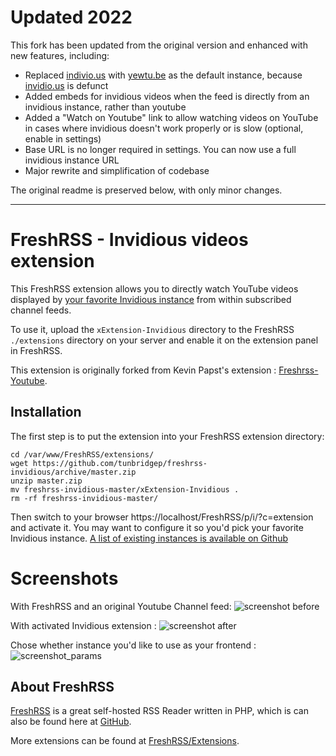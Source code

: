 # Updated 2022

This fork has been updated from the original version and enhanced with new features, including:
- Replaced [indivio.us](http://indivio.us) with [yewtu.be](http://yewtu.be) as the default instance, because [invidio.us](invidio.us) is defunct
- Added embeds for invidious videos when the feed is directly from an invidious instance, rather than youtube
- Added a "Watch on Youtube" link to allow watching videos on YouTube in cases where invidious doesn't work properly or is slow (optional, enable in settings)
- Base URL is no longer required in settings. You can now use a full invidious instance URL
- Major rewrite and simplification of codebase

The original readme is preserved below, with only minor changes.

---

# FreshRSS - Invidious videos extension

This FreshRSS extension allows you to directly watch YouTube videos displayed by [your favorite Invidious instance](https://github.com/omarroth/invidious) from within subscribed channel feeds.

To use it, upload the ```xExtension-Invidious``` directory to the FreshRSS `./extensions` directory on your server and enable it on the extension panel in FreshRSS.

This extension is originally forked from Kevin Papst's extension : [Freshrss-Youtube](https://github.com/kevinpapst/freshrss-youtube/).

## Installation

The first step is to put the extension into your FreshRSS extension directory:
```
cd /var/www/FreshRSS/extensions/
wget https://github.com/tunbridgep/freshrss-invidious/archive/master.zip
unzip master.zip
mv freshrss-invidious-master/xExtension-Invidious .
rm -rf freshrss-invidious-master/
```

Then switch to your browser https://localhost/FreshRSS/p/i/?c=extension and activate it.
You may want to configure it so you'd pick your favorite Invidious instance. [A list of existing instances is available on Github](https://github.com/omarroth/invidious/wiki/Invidious-Instances)

# Screenshots

With FreshRSS and an original Youtube Channel feed:
![screenshot before](https://cyphergoat.net/site/img/vrac/freshrss-sans-invidious.png?raw=true "Without this extension the video is not shown")

With activated Invidious extension :
![screenshot after](https://cyphergoat.net/site/img/vrac/freshrss-avec-invidious.png?raw=true "After activationg the extension you can enjoy your video directly in the FreshRSS stream")

Chose whether instance you'd like to use as your frontend :
![screenshot_params](https://cyphergoat.net/site/img/vrac/freshrss-invidious-parameters.png?raw=true "Configure height, width, and just write which domain to use for a personnalized experience")

## About FreshRSS
[FreshRSS](https://freshrss.org/) is a great self-hosted RSS Reader written in PHP, which is can also be found here at [GitHub](https://github.com/FreshRSS/FreshRSS).

More extensions can be found at [FreshRSS/Extensions](https://github.com/FreshRSS/Extensions).
